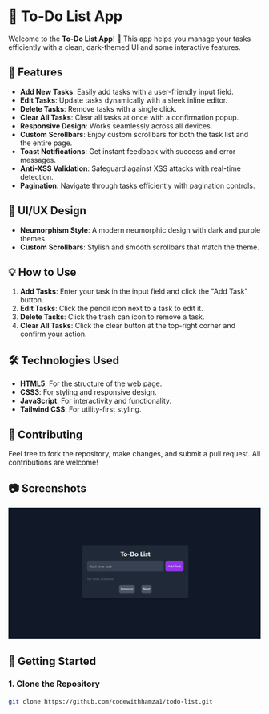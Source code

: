 # 📝 To-Do List App

Welcome to the **To-Do List App**! 🎉 This app helps you manage your tasks efficiently with a clean, dark-themed UI and some interactive features.

## 🚀 Features

- **Add New Tasks**: Easily add tasks with a user-friendly input field.
- **Edit Tasks**: Update tasks dynamically with a sleek inline editor.
- **Delete Tasks**: Remove tasks with a single click.
- **Clear All Tasks**: Clear all tasks at once with a confirmation popup.
- **Responsive Design**: Works seamlessly across all devices.
- **Custom Scrollbars**: Enjoy custom scrollbars for both the task list and the entire page.
- **Toast Notifications**: Get instant feedback with success and error messages.
- **Anti-XSS Validation**: Safeguard against XSS attacks with real-time detection.
- **Pagination**: Navigate through tasks efficiently with pagination controls.

## 🎨 UI/UX Design

- **Neumorphism Style**: A modern neumorphic design with dark and purple themes.
- **Custom Scrollbars**: Stylish and smooth scrollbars that match the theme.

## 💡 How to Use

1. **Add Tasks**: Enter your task in the input field and click the "Add Task" button.
2. **Edit Tasks**: Click the pencil icon next to a task to edit it.
3. **Delete Tasks**: Click the trash can icon to remove a task.
4. **Clear All Tasks**: Click the clear button at the top-right corner and confirm your action.

## 🛠️ Technologies Used

- **HTML5**: For the structure of the web page.
- **CSS3**: For styling and responsive design.
- **JavaScript**: For interactivity and functionality.
- **Tailwind CSS**: For utility-first styling.

## 📢 Contributing

Feel free to fork the repository, make changes, and submit a pull request. All contributions are welcome!


## 📷 Screenshots

![Task List App](screenshot.png) <!-- Replace with your own screenshot -->

## 🚀 Getting Started

### 1. Clone the Repository

```bash
git clone https://github.com/codewithhamza1/todo-list.git
